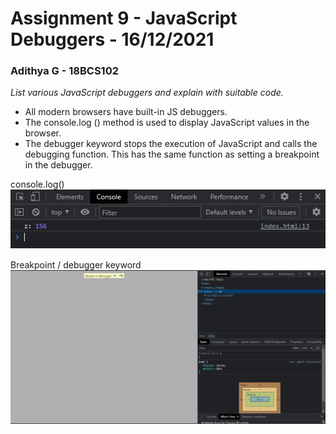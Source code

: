 # Assignment 9 - JavaScript Debuggers - 16/12/2021

### Adithya G - 18BCS102

_List various JavaScript debuggers and explain with suitable code._<br />

- All modern browsers have built-in JS debuggers.
- The console.log () method is used to display JavaScript values in the browser.
- The debugger keyword stops the execution of JavaScript and calls the debugging function. This has the same function as setting a breakpoint in the debugger.

console.log()
![console.log()](https://github.com/aad8ya/Internet-and-Web-Programming/blob/main/Assignment%209%20-%20JavaScript%20Debuggers/consoleLog.jpg)

Breakpoint / debugger keyword
![breakpoint](https://github.com/aad8ya/Internet-and-Web-Programming/blob/main/Assignment%209%20-%20JavaScript%20Debuggers/breakpoint.jpg)
